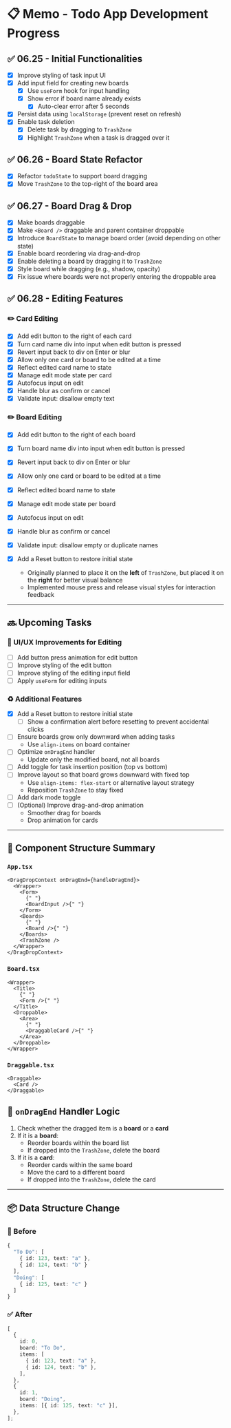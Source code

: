 # 📋 Memo - Todo App Development Progress

## ✅ 06.25 - Initial Functionalities

- [x] Improve styling of task input UI
- [x] Add input field for creating new boards
  - [x] Use `useForm` hook for input handling
  - [x] Show error if board name already exists
    - [x] Auto-clear error after 5 seconds
- [x] Persist data using `localStorage` (prevent reset on refresh)
- [x] Enable task deletion
  - [x] Delete task by dragging to `TrashZone`
  - [x] Highlight `TrashZone` when a task is dragged over it

## ✅ 06.26 - Board State Refactor

- [x] Refactor `todoState` to support board dragging
- [x] Move `TrashZone` to the top-right of the board area

## ✅ 06.27 - Board Drag & Drop

- [x] Make boards draggable
- [x] Make `<Board />` draggable and parent container droppable
- [x] Introduce `BoardState` to manage board order (avoid depending on other state)
- [x] Enable board reordering via drag-and-drop
- [x] Enable deleting a board by dragging it to `TrashZone`
- [x] Style board while dragging (e.g., shadow, opacity)
- [x] Fix issue where boards were not properly entering the droppable area

## ✅ 06.28 - Editing Features

### ✏️ Card Editing

- [x] Add edit button to the right of each card
- [x] Turn card name div into input when edit button is pressed
- [x] Revert input back to div on Enter or blur
- [x] Allow only one card or board to be edited at a time
- [x] Reflect edited card name to state
- [x] Manage edit mode state per card
- [x] Autofocus input on edit
- [x] Handle blur as confirm or cancel
- [x] Validate input: disallow empty text

### ✏️ Board Editing

- [x] Add edit button to the right of each board
- [x] Turn board name div into input when edit button is pressed
- [x] Revert input back to div on Enter or blur
- [x] Allow only one card or board to be edited at a time
- [x] Reflect edited board name to state
- [x] Manage edit mode state per board
- [x] Autofocus input on edit
- [x] Handle blur as confirm or cancel
- [x] Validate input: disallow empty or duplicate names

- [x] Add a Reset button to restore initial state
  - Originally planned to place it on the **left** of `TrashZone`, but placed it on the **right** for better visual balance
  - Implemented mouse press and release visual styles for interaction feedback

---

## 🔜 Upcoming Tasks

### 🎨 UI/UX Improvements for Editing

- [ ] Add button press animation for edit button
- [ ] Improve styling of the edit button
- [ ] Improve styling of the editing input field
- [ ] Apply `useForm` for editing inputs

### ♻️ Additional Features

- [x] Add a Reset button to restore initial state
  - [ ] Show a confirmation alert before resetting to prevent accidental clicks
- [ ] Ensure boards grow only downward when adding tasks
  - Use `align-items` on board container
- [ ] Optimize `onDragEnd` handler
  - Update only the modified board, not all boards
- [ ] Add toggle for task insertion position (top vs bottom)
- [ ] Improve layout so that board grows downward with fixed top
  - Use `align-items: flex-start` or alternative layout strategy
  - Reposition `TrashZone` to stay fixed
- [ ] Add dark mode toggle
- [ ] (Optional) Improve drag-and-drop animation
  - Smoother drag for boards
  - Drop animation for cards

---

## 🧱 Component Structure Summary

### `App.tsx`

```tsx
<DragDropContext onDragEnd={handleDragEnd}>
  <Wrapper>
    <Form>
      {" "}
      <BoardInput />{" "}
    </Form>
    <Boards>
      {" "}
      <Board />{" "}
    </Boards>
    <TrashZone />
  </Wrapper>
</DragDropContext>
```

### `Board.tsx`

```tsx
<Wrapper>
  <Title>
    {" "}
    <Form />{" "}
  </Title>
  <Droppable>
    <Area>
      {" "}
      <DraggableCard />{" "}
    </Area>
  </Droppable>
</Wrapper>
```

### `Draggable.tsx`

```tsx
<Draggable>
  <Card />
</Draggable>
```

## 🧠 `onDragEnd` Handler Logic

1. Check whether the dragged item is a **board** or a **card**
2. If it is a **board**:
   - Reorder boards within the board list
   - If dropped into the `TrashZone`, delete the board
3. If it is a **card**:
   - Reorder cards within the same board
   - Move the card to a different board
   - If dropped into the `TrashZone`, delete the card

---

## 📦 Data Structure Change

### 🔁 Before

```ts
{
  "To Do": [
    { id: 123, text: "a" },
    { id: 124, text: "b" }
  ],
  "Doing": [
    { id: 125, text: "c" }
  ]
}
```

### ✅ After

```ts
[
  {
    id: 0,
    board: "To Do",
    items: [
      { id: 123, text: "a" },
      { id: 124, text: "b" },
    ],
  },
  {
    id: 1,
    board: "Doing",
    items: [{ id: 125, text: "c" }],
  },
];
```
